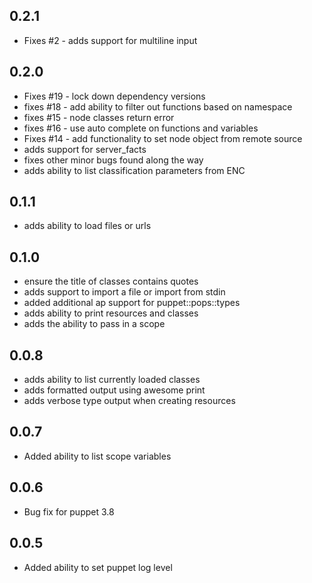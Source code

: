 ## 0.2.1
  * Fixes #2 - adds support for multiline input

## 0.2.0
  * Fixes #19 - lock down dependency versions
  * fixes #18 - add ability to filter out functions based on namespace
  * fixes #15 - node classes return error
  * fixes #16 - use auto complete on functions and variables
  * Fixes #14 - add functionality to set node object from remote source
  * adds support for server_facts
  * fixes other minor bugs found along the way
  * adds ability to list classification parameters from ENC

## 0.1.1
  * adds ability to load files or urls

## 0.1.0
  * ensure the title of classes contains quotes
  * adds support to import a file or import from stdin
  * added additional ap support for puppet::pops::types
  * adds ability to print resources and classes
  * adds the ability to pass in a scope

## 0.0.8
  * adds ability to list currently loaded classes
  * adds formatted output using awesome print
  * adds verbose type output when creating resources

## 0.0.7
  * Added ability to list scope variables

## 0.0.6
  * Bug fix for puppet 3.8   

## 0.0.5
  * Added ability to set puppet log level  
